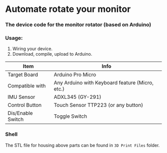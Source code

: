 # Automate rotate your monitor

### The device code for the monitor rotator (based on Arduino)

### Usage: 
1. Wiring your device.
2. Download, compile, upload to Arduino.

Item  |  Info
--|--
Target Board  |  Arduino Pro Micro
Compatible with  |  Any Arduino with Keyboard feature (Micro, etc.)
IMU Sensor            |  ADXL345 (GY-291)
Control Button    |      Touch Sensor TTP223 (or any button)
Dis/Enable Switch    |      Toggle Switch


### Shell
The STL file for housing above parts can be found in `3D Print Files` folder. 
